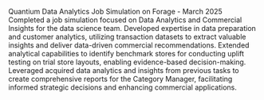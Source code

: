 Quantium Data Analytics Job Simulation on Forage - March 2025
Completed a job simulation focused on Data Analytics and Commercial Insights for the data science team.
Developed expertise in data preparation and customer analytics, utilizing transaction datasets to extract valuable insights and deliver data-driven commercial recommendations.
Extended analytical capabilities to identify benchmark stores for conducting uplift testing on trial store layouts, enabling evidence-based decision-making.
Leveraged acquired data analytics and insights from previous tasks to create comprehensive reports for the Category Manager, facilitating informed strategic decisions and enhancing commercial applications.
